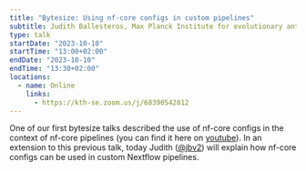 ```yaml
---
title: "Bytesize: Using nf-core configs in custom pipelines"
subtitle: Judith Ballesteros, Max Planck Institute for evolutionary anthropology
type: talk
startDate: "2023-10-10"
startTime: "13:00+02:00"
endDate: "2023-10-10"
endTime: "13:30+02:00"
locations:
  - name: Online
    links:
      - https://kth-se.zoom.us/j/68390542812
---
```


One of our first bytesize talks described the use of nf-core configs in the context of nf-core pipelines (you can find it here on [youtube](https://youtu.be/cXBYusdjrc0)). In an extension to this previous talk, today Judith ([@jbv2](https://github.com/jbv2)) will explain how nf-core configs can be used in custom Nextflow pipelines.
